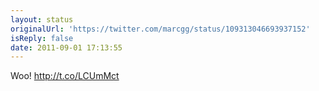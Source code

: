 ```yaml
---
layout: status
originalUrl: 'https://twitter.com/marcgg/status/109313046693937152'
isReply: false
date: 2011-09-01 17:13:55
---
```


Woo! http://t.co/LCUmMct
